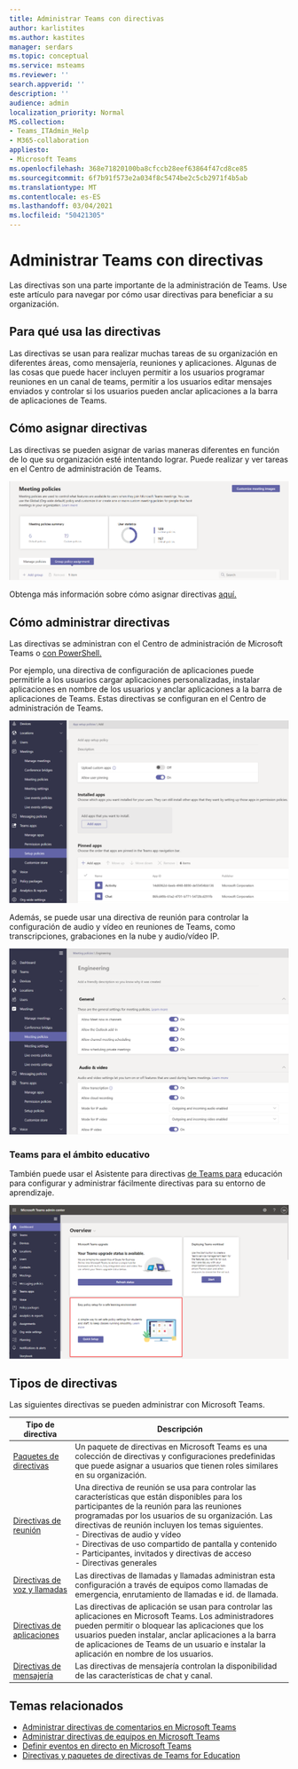 ```yaml
---
title: Administrar Teams con directivas
author: karlistites
ms.author: kastites
manager: serdars
ms.topic: conceptual
ms.service: msteams
ms.reviewer: ''
search.appverid: ''
description: ''
audience: admin
localization_priority: Normal
MS.collection:
- Teams_ITAdmin_Help
- M365-collaboration
appliesto:
- Microsoft Teams
ms.openlocfilehash: 368e71820100ba8cfccb28eef63864f47cd8ce85
ms.sourcegitcommit: 6f7b91f573e2a034f8c5474be2c5cb2971f4b5ab
ms.translationtype: MT
ms.contentlocale: es-ES
ms.lasthandoff: 03/04/2021
ms.locfileid: "50421305"
---
```

# <a name="manage-teams-with-policies"></a>Administrar Teams con directivas

Las directivas son una parte importante de la administración de Teams. Use este artículo para navegar por cómo usar directivas para beneficiar a su organización.

## <a name="what-you-use-policies-for"></a>Para qué usa las directivas

Las directivas se usan para realizar muchas tareas de su organización en diferentes áreas, como mensajería, reuniones y aplicaciones. Algunas de las cosas que puede hacer incluyen permitir a los usuarios programar reuniones en un canal de teams, permitir a los usuarios editar mensajes enviados y controlar si los usuarios pueden anclar aplicaciones a la barra de aplicaciones de Teams.

## <a name="how-to-assign-policies"></a>Cómo asignar directivas

Las directivas se pueden asignar de varias maneras diferentes en función de lo que su organización esté intentando lograr. Puede realizar y ver tareas en el Centro de administración de Teams.

![Captura de pantalla de la asignación de directivas de grupo.](media/group-policy-assignment.png)

Obtenga más información sobre cómo asignar directivas [aquí.](assign-policies.md)

## <a name="how-to-manage-policies"></a>Cómo administrar directivas

Las directivas se administran con el Centro de administración de Microsoft Teams o [con PowerShell.](https://docs.microsoft.com/microsoftteams/teams-powershell-managing-teams#manage-policies-via-powershell)

Por ejemplo, una directiva de configuración de aplicaciones puede permitirle a los usuarios cargar aplicaciones personalizadas, instalar aplicaciones en nombre de los usuarios y anclar aplicaciones a la barra de aplicaciones de Teams. Estas directivas se configuran en el Centro de administración de Teams.

![Captura de pantalla de la directiva de configuración de la aplicación.](media/app-setup-policy.png)

Además, se puede usar una directiva de reunión para controlar la configuración de audio y vídeo en reuniones de Teams, como transcripciones, grabaciones en la nube y audio/vídeo IP.

![Captura de pantalla de la directiva de reunión.](media/engineering-meeting-policy.png)

### <a name="teams-for-education"></a>Teams para el ámbito educativo

También puede usar el Asistente para directivas [de Teams para](easy-policy-setup-edu.md) educación para configurar y administrar fácilmente directivas para su entorno de aprendizaje.

![Captura de pantalla del Asistente para directivas de Teams para el sector educativo.](media/easy-policy-setup-quick-setup.png)

## <a name="types-of-policies"></a>Tipos de directivas

Las siguientes directivas se pueden administrar con Microsoft Teams.

Tipo de directiva | Descripción
------------|------------
[Paquetes de directivas](manage-policy-packages.md) | Un paquete de directivas en Microsoft Teams es una colección de directivas y configuraciones predefinidas que puede asignar a usuarios que tienen roles similares en su organización.
[Directivas de reunión](meeting-policies-in-teams.md) | Una directiva de reunión se usa para controlar las características que están disponibles para los participantes de la reunión para las reuniones programadas por los usuarios de su organización. Las directivas de reunión incluyen los temas siguientes.<br> - Directivas de audio y vídeo<br> - Directivas de uso compartido de pantalla y contenido<br> - Participantes, invitados y directivas de acceso<br> - Directivas generales
[Directivas de voz y llamadas](voice-and-calling-policies.md)| Las directivas de llamadas y llamadas administran esta configuración a través de equipos como llamadas de emergencia, enrutamiento de llamadas e id. de llamada.
[Directivas de aplicaciones](app-policies.md)| Las directivas de aplicación se usan para controlar las aplicaciones en Microsoft Teams. Los administradores pueden permitir o bloquear las aplicaciones que los usuarios pueden instalar, anclar aplicaciones a la barra de aplicaciones de Teams de un usuario e instalar la aplicación en nombre de los usuarios.
[Directivas de mensajería](messaging-policies-in-teams.md)| Las directivas de mensajería controlan la disponibilidad de las características de chat y canal.

## <a name="related-topics"></a>Temas relacionados

* [Administrar directivas de comentarios en Microsoft Teams](manage-feedback-policies-in-teams.md)
* [Administrar directivas de equipos en Microsoft Teams](teams-policies.md)
* [Definir eventos en directo en Microsoft Teams](teams-live-events/set-up-for-teams-live-events.md)
* [Directivas y paquetes de directivas de Teams for Education](policy-packages-edu.md)
